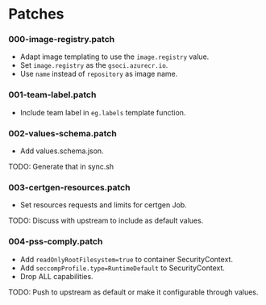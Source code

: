 # Patches

### 000-image-registry.patch

- Adapt image templating to use the `image.registry` value.
- Set `image.registry` as the `gsoci.azurecr.io`.
- Use `name` instead of `repository` as image name.

### 001-team-label.patch

- Include team label in `eg.labels` template function.

### 002-values-schema.patch

- Add values.schema.json.

TODO: Generate that in sync.sh

### 003-certgen-resources.patch

- Set resources requests and limits for certgen Job.

TODO: Discuss with upstream to include as default values.

### 004-pss-comply.patch

- Add `readOnlyRootFilesystem=true` to container SecurityContext.
- Add `seccompProfile.type=RuntimeDefault` to SecurityContext.
- Drop ALL capabilities.

TODO: Push to upstream as default or make it configurable through values.


